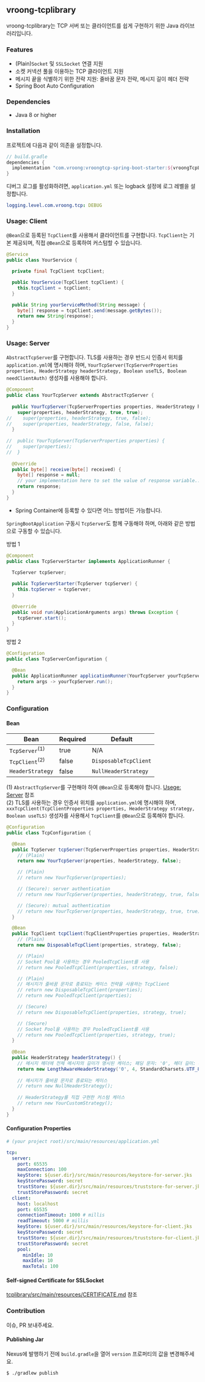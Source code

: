 ## vroong-tcplibrary

vroong-tcplibrary는 TCP 서버 또는 클라이언트를 쉽게 구현하기 위한 Java 라이브러리입니다.

### Features

- (Plain)`Socket` 및 `SSLSocket` 연결 지원
- 소켓 커넥션 풀을 이용하는 TCP 클라이언트 지원
- 메시지 끝을 식별하기 위한 전략 지원: 줄바꿈 문자 전략, 메시지 길이 헤더 전략
- Spring Boot Auto Configuration

### Dependencies
- Java 8 or higher

### Installation

프로젝트에 다음과 같이 의존을 설정합니다.

```groovy
// build.gradle
dependencies {
  implementation "com.vroong:vroongtcp-spring-boot-starter:${vroongTcpLibraryVersion}";
}
```

디버그 로그를 활성화하려면, `application.yml` 또는 logback 설정에 로그 레벨을 설정합니다.

```yaml
logging.level.com.vroong.tcp: DEBUG
```

### Usage: Client

`@Bean`으로 등록된 `TcpClient`를 사용해서 클라이언트를 구현합니다. `TcpClient`는 기본 제공되며, 직접 `@Bean`으로 등록하여 커스텀할 수 있습니다.

```java
@Service
public class YourService {

  private final TcpClient tcpClient;

  public YourService(TcpClient tcpClient) {
    this.tcpClient = tcpClient;
  }

  public String yourServiceMethod(String message) {
    byte[] response = tcpClient.send(message.getBytes());
    return new String(response);
  }
}
```

### Usage: Server<a id="server-usage"></a>

`AbstractTcpServer`를 구현합니다. TLS를 사용하는 경우 반드시 인증서 위치를 `application.yml`에 명시해야 하며, `YourTcpServer(TcpServerProperties properties, HeaderStrategy headerStrategy, Boolean useTLS, Boolean needClientAuth)` 생성자를 사용해야 합니다.

```java
@Component
public class YourTcpServer extends AbstractTcpServer {
  
  public YourTcpServer(TcpServerProperties properties, HeaderStrategy headerStrategy) {
    super(properties, headerStrategy, true, true);
//    super(properties, headerStrategy, true, false);
//    super(properties, headerStrategy, false, false);
  }
  
//  public YourTcpServer(TcpServerProperties properties) {
//    super(properties);
//  }
  
  @Override
  public byte[] receive(byte[] received) {
    byte[] response = null;
    // your implementation here to set the value of response variable...
    return response;
  }
}
``` 
- Spring Container에 등록할 수 있다면 어느 방법이든 가능합니다.

`SpringBootApplication` 구동시 `TcpServer`도 함께 구동해야 하며, 아래와 같은 방법으로 구동할 수 있습니다.

방법 1
```java
@Component
public class TcpServerStarter implements ApplicationRunner {
  
  TcpServer tcpServer;

  public TcpServerStarter(TcpServer tcpServer) {
    this.tcpServer = tcpServer;
  }
  
  @Override
  public void run(ApplicationArguments args) throws Exception {
    tcpServer.start();
  }
}
```

방법 2
```java
@Configuration
public class TcpServerConfiguration {

  @Bean
  public ApplicationRunner applicationRunner(YourTcpServer yourTcpServer) {
    return args -> yourTcpServer.run();
  } 
}
```

### Configuration

#### Bean

Bean|Required|Default
---|---|---
`TcpServer`<sup>(1)</sup>|true|N/A 
`TcpClient`<sup>(2)</sup>|false|`DisposableTcpClient`
`HeaderStrategy`|false|`NullHeaderStrategy`

(1) `AbstractTcpServer`를 구현해야 하여 `@Bean`으로 등록해야 합니다. [Usege: Server](#server-usage) 참조  
(2) TLS를 사용하는 경우 인증서 위치를 `application.yml`에 명시해야 하며, `xxxTcpClient(TcpClientProperties properties, HeaderStrategy strategy, Boolean useTLS)` 생성자를 사용해서 `TcpClient`를 `@Bean`으로 등록해야 합니다.

```java
@Configuration
public class TcpConfiguration {

  @Bean
  public TcpServer tcpServer(TcpServerProperties properties, HeaderStrategy headerStrategy) {
    // (Plain)
    return new YourTcpServer(properties, headerStrategy, false);

    // (Plain)
    // return new YourTcpServer(properties);

    // (Secure): server authentication
    // return new YourTcpServer(properties, headerStrategy, true, false);

    // (Secure): mutual authentication
    // return new YourTcpServer(properties, headerStrategy, true, true);
  }

  @Bean
  public TcpClient tcpClient(TcpClientProperties properties, HeaderStrategy strategy) {
    // (Plain)
    return new DisposableTcpClient(properties, strategy, false);

    // (Plain)
    // Socket Pool을 사용하는 경우 PooledTcpClient를 사용
    // return new PooledTcpClient(properties, strategy, false);

    // (Plain)
    // 메시지가 줄바꿈 문자로 종료되는 케이스 전략을 사용하는 TcpClient
    // return new DisposableTcpClient(properties);
    // return new PooledTcpClient(properties);

    // (Secure)
    // return new DisposableTcpClient(properties, strategy, true);

    // (Secure)
    // Socket Pool을 사용하는 경우 PooledTcpClient를 사용
    // return new PooledTcpClient(properties, strategy, true);
  }
  
  @Bean
  public HeaderStrategy headerStrategy() {
    // 메시지 헤더에 전체 메시지의 길이가 명시된 케이스; 패딩 문자: '0', 헤더 길이: 4, 인코딩: utf-8 
    return new LengthAwareHeaderStrategy('0', 4, StandardCharsets.UTF_8);
    
    // 메시지가 줄바꿈 문자로 종료되는 케이스
    // return new NullHeaderStrategy();
    
    // HeaderStrategy를 직접 구현한 커스텀 케이스
    // return new YourCustomStrategy();
  }
}
```

#### Configuration Properties

```yaml
# (your project root)/src/main/resources/application.yml

tcp:
  server:
    port: 65535
    maxConnection: 100
    keyStore: ${user.dir}/src/main/resources/keystore-for-server.jks
    keyStorePassword: secret
    trustStore: ${user.dir}/src/main/resources/truststore-for-server.jks
    trustStorePassword: secret
  client:
    host: localhost
    port: 65535
    connectionTimeout: 1000 # millis
    readTimeout: 5000 # millis
    keyStore: ${user.dir}/src/main/resources/keystore-for-client.jks
    keyStorePassword: secret
    trustStore: ${user.dir}/src/main/resources/truststore-for-client.jks
    trustStorePassword: secret
    pool:
      minIdle: 10
      maxIdle: 10
      maxTotal: 100
```

#### Self-signed Certificate for SSLSocket

[tcplibrary/src/main/resources/CERTIFICATE.md](tcplibrary/src/main/resources/CERTIFICATE.md) 참조

### Contribution

이슈, PR 보내주세요.

#### Publishing Jar

Nexus에 발행하기 전에 `build.gradle`을 열어 `version` 프로퍼티의 값을 변경해주세요. 

```shell
$ ./gradlew publish
```

